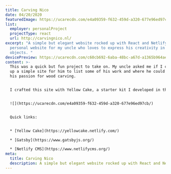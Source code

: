 ```yaml
---
title: Carving Nico
date: 04/20/2020
featuredImage: https://ucarecdn.com/e4a09359-f632-459d-a320-677e96ed97cb/
list:
  employer: personalProject
  projectType: react
  url: http://carvingnico.nl/
excerpt: "A simple but elegant website rocked up with React and Netlify CMS. A
  personal website for my uncle who loves to express his creativity in wooden
  objects. "
devicePreview: https://ucarecdn.com/c60cb692-6aba-48bc-a67d-a1365b964aeb/
content: >-
  This was a quick but fun project to take on. My uncle asked me if I could code
  up a simple site for him to list some of his work and where he could express
  his passion for wood carving.


  I crafted this site with Yellow Cake, a starter kit I developed in the past, see [case](/cases/yellow-cake). I choose to use this starter kit as it suites perfectly with the requirements.


  ![](https://ucarecdn.com/e4a09359-f632-459d-a320-677e96ed97cb/)


  Quick links:


  * [Yellow Cake](https://yellowcake.netlify.com/)

  * [Gatsby](https://www.gatsbyjs.org/)

  * [Netlify CMS](https://www.netlifycms.org/)
meta:
  title: Carving Nico
  description: A simple but elegant website rocked up with React and Netlify CMS.
---
```

